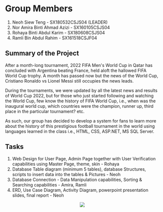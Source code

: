 # Group Members

1. Neoh Siew Teng - SX180532CSJS04 (LEADER)
2. Nor Amira Binti Ahmad Azizi - SX160105CSJS04
3. Rohaya Binti Abdul Karim - SX180608CSJS04
4. Ramli Bin Abdul Rahim - SX161518CSJF04



## Summary of the Project

  After a month-long tournament,  2022 FIFA Men's World Cup in Qatar has concluded with Argentina beating France, held aloft the hallowed FIFA World Cup trophy. A month has passed now but the news of the World Cup, Cristiano Ronaldo vs Lionel Messi still occupies the news leads. 

  During the tournaments, we were updated by all the latest news and results of World Cup 2022, but for those who just started following and watching the World Cup, few know the history of FIFA World Cup, i.e., when was the inaugural world cup, which countries were the champion, runner up, third place in the particular tournament? etc. 

  As such, our group has decided to develop a system for fans to learn more about the history of this prestigious football tournament in the world using languages learned in the class i.e., HTML, CSS, ASP.NET, MS SQL Server.


## Tasks 
1. Web Design for User Page,  Admin Page together with User Verification capabilities using Master Page, theme, skin - Rohaya
2. Database Table diagram (minimum 5 tables), database Structures, scripts to insert data into the tables & Pictures - Neoh
3. Database Connection - Data Manipulation capabilities, Sorting & Searching capabilities - Amira, Ramli
4. ERD, Use Case Diagram, Activity Diagram, powerpoint presentation slides, final report - Neoh

<p align="center">
<img src="https://github.com/drshahizan/learn-aspnet/blob/main/project/Ramli/img%20system/Home.jpg"/>
</p>
